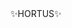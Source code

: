 <!DOCTYPE html>
<html>
  <head>
    <meta charset = "UTF-8">
  </head>
  <body>
    <a><float:0%>✨HORTUS✨
    </div>
  </body>
  </html>
